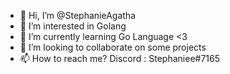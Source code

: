 - 👋 Hi, I’m @StephanieAgatha
- 👀 I’m interested in Golang
- 🌱 I’m currently learning Go Language <3 
- 💞️ I’m looking to collaborate on some projects
- 📫 How to reach me? Discord : Stephaniee#7165

<!---
StephanieAgatha/StephanieAgatha is a ✨ special ✨ repository because its `README.md` (this file) appears on your GitHub profile.
You can click the Preview link to take a look at your changes.
--->
